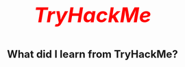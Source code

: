 *<p align="center"  style="color:red; font-size:48px;"><b>TryHackMe</b></p>*
**<p align="center" style="font-size:24px;"><b>What did I learn from TryHackMe?</b></p>**
